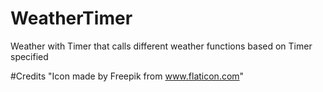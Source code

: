 # WeatherTimer
 Weather with Timer that calls different weather functions based on Timer specified

#Credits
"Icon made by Freepik from www.flaticon.com"